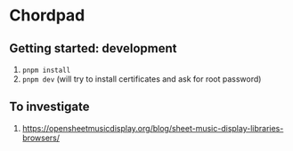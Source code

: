 # Chordpad

## Getting started: development

1. `pnpm install`
3. `pnpm dev` (will try to install certificates and ask for root password)

## To investigate

1. https://opensheetmusicdisplay.org/blog/sheet-music-display-libraries-browsers/
